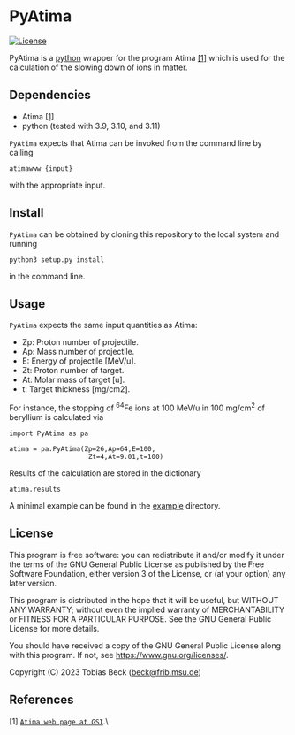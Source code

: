 # PyAtima

[![License](https://img.shields.io/badge/License-GPL%20v3+-blue.svg)](LICENSE)

PyAtima is a [python](https://www.python.org/) wrapper for the program Atima [[1]](#AtimaWeb)
which is used for the calculation of the slowing down of ions in matter.

## Dependencies

* Atima [[1]](#AtimaWeb)
* python (tested with 3.9, 3.10, and 3.11)

`PyAtima` expects that Atima can be invoked from the command line by calling 

```
atimawww {input}
```

with the appropriate input.

## Install

`PyAtima` can be obtained by cloning this repository to the local system and running

```
python3 setup.py install
```

in the command line.

## Usage

`PyAtima` expects the same input quantities as Atima:

* Zp: Proton number of projectile.
* Ap: Mass number of projectile.
* E:  Energy of projectile [MeV/u].
* Zt: Proton number of target.
* At: Molar mass of target [u].
* t:  Target thickness [mg/cm2].

For instance, the stopping of <sup>64</sup>Fe ions at 100 MeV/u in 
100 mg/cm<sup>2</sup> of beryllium is calculated via

```
import PyAtima as pa

atima = pa.PyAtima(Zp=26,Ap=64,E=100,
					Zt=4,At=9.01,t=100)
```

Results of the calculation are stored in the dictionary

```
atima.results
```

A minimal example can be found in the [example](example) directory.

## License

This program is free software: you can redistribute it and/or modify it under the terms of the GNU General Public License as published by the Free Software Foundation, either version 3 of the License, or (at your option) any later version.

This program is distributed in the hope that it will be useful, but WITHOUT ANY WARRANTY; without even the implied warranty of MERCHANTABILITY or FITNESS FOR A PARTICULAR PURPOSE. See the GNU General Public License for more details.

You should have received a copy of the GNU General Public License along with this program. If not, see https://www.gnu.org/licenses/.

Copyright (C) 2023 Tobias Beck (beck@frib.msu.de)

## References

<a name='AtimaWeb'>[1]</a> [`Atima web page at GSI`](https://web-docs.gsi.de/~weick/atima/).\